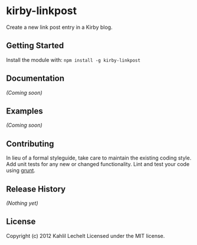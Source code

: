 # kirby-linkpost

Create a new link post entry in a Kirby blog.

## Getting Started
Install the module with: `npm install -g kirby-linkpost`

## Documentation
_(Coming soon)_

## Examples
_(Coming soon)_

## Contributing
In lieu of a formal styleguide, take care to maintain the existing coding style. Add unit tests for any new or changed functionality. Lint and test your code using [grunt](https://github.com/gruntjs/grunt).

## Release History
_(Nothing yet)_

## License
Copyright (c) 2012 Kahlil Lechelt
Licensed under the MIT license.
